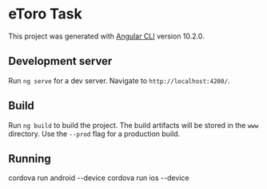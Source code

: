 # eToro Task

This project was generated with [Angular CLI](https://github.com/angular/angular-cli) version 10.2.0.

## Development server

Run `ng serve` for a dev server. Navigate to `http://localhost:4200/`. 

## Build

Run `ng build` to build the project. The build artifacts will be stored in the `www` directory. Use the `--prod` flag for a production build.

## Running

cordova run android --device
cordova run ios --device
